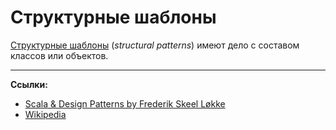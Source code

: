 # Структурные шаблоны

[Структурные шаблоны][Wikipedia] (_structural patterns_) имеют дело с составом классов или объектов. 


---

**Ссылки:**

- [Scala & Design Patterns by Frederik Skeel Løkke](https://www.scala-lang.org/old/sites/default/files/FrederikThesis.pdf)
- [Wikipedia][Wikipedia]

[Wikipedia]: https://ru.wikipedia.org/wiki/%D0%A1%D1%82%D1%80%D1%83%D0%BA%D1%82%D1%83%D1%80%D0%BD%D1%8B%D0%B5_%D1%88%D0%B0%D0%B1%D0%BB%D0%BE%D0%BD%D1%8B_%D0%BF%D1%80%D0%BE%D0%B5%D0%BA%D1%82%D0%B8%D1%80%D0%BE%D0%B2%D0%B0%D0%BD%D0%B8%D1%8F